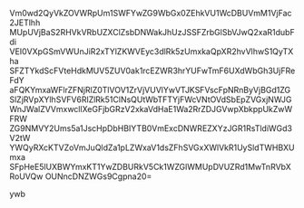 Vm0wd2QyVkZOVWRpUm1SWFYwZG9WbGx0ZEhkVU1WcDBUVmM1VjFac2JETlhh
MUpUVjBaS2RHVkVRbUZXClZsbDNWakJhUzJSSFZrbGlSbVJwQ2xaR1dubFdi
VEI0VXpGSmVWUnJiR2xTYlZKWVEyc3dlRk5zUmxkaQpXR2hvVlhwS1QyTXha
SFZTYkdScFVteHdkMUV5ZUV0ak1rcEZWR3hrYUFwTmF6UXdWbGh3UjFReFdY
aFQKYmxaWFlrZFNjRlZ0TlVOV1ZrVjVUVlYwVTJKSFVscFpNRnByVjBGd1ZG
SlZjRVpXYlhSVFV6RlZlRk51ClNsQUtWbTFTYjFWcVNtOVdSbEpZVGxjNWJG
WnJWalZVVmxwcllXeGFjbGRzV2xkaVdHaE1Wa2RrZDJGVwpXbkppUkZwWFRW
ZG9NMVY2Ums5a1JscHpDbHBIYTB0VmExcDNWREZXYzJGR1RsTldiWGd3V2tW
YWQyRXcKTVZoVmJuQldZa1pLZWxaV1dsZFhSVGxXWlVkR1UySldTWHBXUmxa
SFpHeE5lUXBWYmxKT1YwZDBURkV5Ck1WZGlWMUpDVUZRd1MwTnRVbXRoUVQw
OUNncDNZWGs9Cgpna20=

ywb